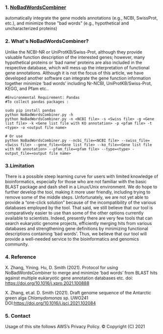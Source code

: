 ### 1. [NoBadWordsCombiner](http://hsdfinder.com/combiner/) 
automatically integrate the gene models annotations (e.g., NCBI, SwissProt, etc.), and minimize those "bad words" (e.g., hypothetical and uncharacterized proteins)

### 2. What's NoBadWordsCombiner?
Unlike the NCBI-NR or UniProtKB/Swiss-Prot, although they provide valuable function description of the interested genes; however, many hypothetical proteins or ‘bad name’ proteins are also included in the respective database, which will mess up the interpretation of functional gene annotations. Although it is not the focus of this article, we have developed another software can integrate the gene function information together minimize ‘bad words’ including Nr-NCBI, UniProtKB/Swiss-Prot, KEGG, and Pfam etc..
```
#Environmental Requirement: Pandas
#To collect pandas packages : 

sudo pip install pandas
python NoBadWordsCombiner.py -h
python NoBadWordsCombiner.py -n <NCBI file> -s <Swiss file> -g <Gene list file> -k <Gene list file with KO annotation> -p <pfam file> -t <type> -o <output file name>

# Or use 
python NoBadWordsCombiner.py --ncbi_file=<NCBI file> --swiss_file=<Swiss file> --gene_file=<Gene list file> --ko_file=<Gene list file with KO annotation> --pfam_file=<pfam file> --type=<type> -output_file=<output file name>
```

### 3.Limitation
There is a possible steep learning curve for users with limited knowledge of bioinformatics, especially for those who are not familiar with the basic BLAST package and dash shell in a Linux/Unix environment. We do hope to further develop the tool, making it more user friendly, including trying to remove some of the middle steps. Unfortunately, we are not yet able to provide a “one-click solution” because of the incompatibility of the various databases employed by the tool. That said, we still believe that our tool is comparatively easier to use than some of the other options currently available to scientists. Indeed, presently there are very few tools that can search eukaryotic genome projects, efficiently merging hits from various databases and strengthening gene definitions by minimizing functional descriptions containing ‘bad words’. Thus, we believe that our tool will provide a well-needed service to the bioinformatics and genomics community.

### 4. Reference
X. Zhang, Yining. Hu, D. Smith (2021). Protocol for using NoBadWordsCombiner to merge and minimize ‘bad words’ from BLAST hits against multiple eukaryotic gene annotation databases etc. doi: https://doi.org/10.1016/j.xpro.2021.100888

X. Zhang, et.al. D. Smith (2021). Draft genome sequence of the Antarctic green alga _Chlamydomonas_ sp. UWO241 DOI:https://doi.org/10.1016/j.isci.2021.102084

### 5. Contact
Usage of this site follows AWS’s Privacy Policy. © Copyright (C) 2021
